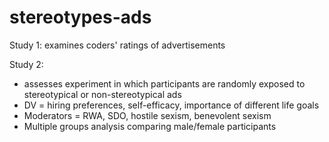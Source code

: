 # stereotypes-ads

Study 1: examines coders' ratings of advertisements

Study 2:
- assesses experiment in which participants are randomly exposed to stereotypical or non-stereotypical ads
- DV = hiring preferences, self-efficacy, importance of different life goals
- Moderators = RWA, SDO, hostile sexism, benevolent sexism
- Multiple groups analysis comparing male/female participants

